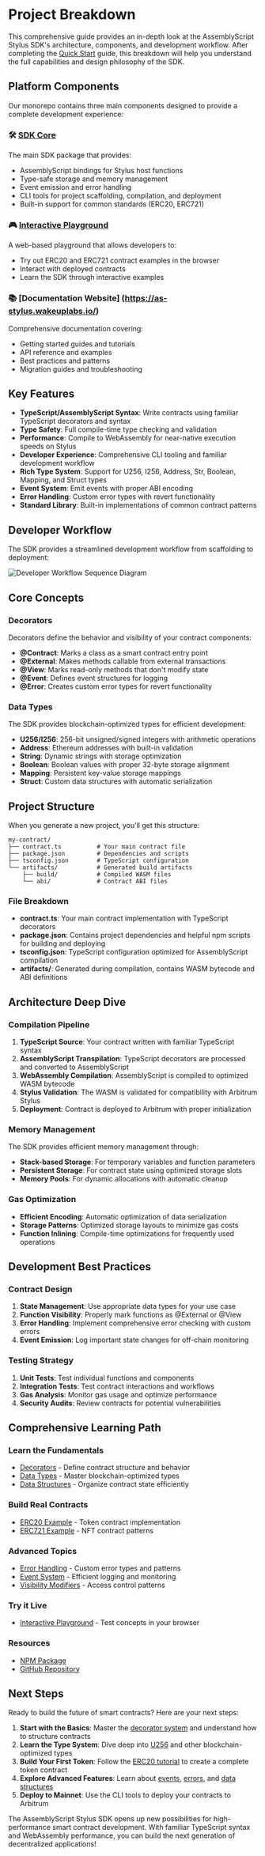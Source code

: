 # Project Breakdown

This comprehensive guide provides an in-depth look at the AssemblyScript Stylus SDK's architecture, components, and development workflow. After completing the [Quick Start](quick-start) guide, this breakdown will help you understand the full capabilities and design philosophy of the SDK.

## Platform Components

Our monorepo contains three main components designed to provide a complete development experience:

### 🛠️ [SDK Core](https://www.npmjs.com/package/@wakeuplabs/as-stylus)

The main SDK package that provides:

- AssemblyScript bindings for Stylus host functions
- Type-safe storage and memory management
- Event emission and error handling
- CLI tools for project scaffolding, compilation, and deployment
- Built-in support for common standards (ERC20, ERC721)

### 🎮 [Interactive Playground](https://as-stylus-playground.wakeuplabs.link/)

A web-based playground that allows developers to:

- Try out ERC20 and ERC721 contract examples in the browser
- Interact with deployed contracts
- Learn the SDK through interactive examples

### 📚 [Documentation Website] (https://as-stylus.wakeuplabs.io/)

Comprehensive documentation covering:

- Getting started guides and tutorials
- API reference and examples
- Best practices and patterns
- Migration guides and troubleshooting

## Key Features

- **TypeScript/AssemblyScript Syntax**: Write contracts using familiar TypeScript decorators and syntax
- **Type Safety**: Full compile-time type checking and validation
- **Performance**: Compile to WebAssembly for near-native execution speeds on Stylus
- **Developer Experience**: Comprehensive CLI tooling and familiar development workflow
- **Rich Type System**: Support for U256, I256, Address, Str, Boolean, Mapping, and Struct types
- **Event System**: Emit events with proper ABI encoding
- **Error Handling**: Custom error types with revert functionality
- **Standard Library**: Built-in implementations of common contract patterns

## Developer Workflow

The SDK provides a streamlined development workflow from scaffolding to deployment:

![Developer Workflow Sequence Diagram](../../static/img/sequence-diagram.png)

## Core Concepts

### Decorators

Decorators define the behavior and visibility of your contract components:

- **@Contract**: Marks a class as a smart contract entry point
- **@External**: Makes methods callable from external transactions
- **@View**: Marks read-only methods that don't modify state
- **@Event**: Defines event structures for logging
- **@Error**: Creates custom error types for revert functionality

### Data Types

The SDK provides blockchain-optimized types for efficient development:

- **U256/I256**: 256-bit unsigned/signed integers with arithmetic operations
- **Address**: Ethereum addresses with built-in validation
- **String**: Dynamic strings with storage optimization
- **Boolean**: Boolean values with proper 32-byte storage alignment
- **Mapping**: Persistent key-value storage mappings
- **Struct**: Custom data structures with automatic serialization

## Project Structure

When you generate a new project, you'll get this structure:

```
my-contract/
├── contract.ts          # Your main contract file
├── package.json         # Dependencies and scripts
├── tsconfig.json        # TypeScript configuration
└── artifacts/           # Generated build artifacts
    ├── build/           # Compiled WASM files
    └── abi/             # Contract ABI files
```

### File Breakdown

- **contract.ts**: Your main contract implementation with TypeScript decorators
- **package.json**: Contains project dependencies and helpful npm scripts for building and deploying
- **tsconfig.json**: TypeScript configuration optimized for AssemblyScript compilation
- **artifacts/**: Generated during compilation, contains WASM bytecode and ABI definitions

## Architecture Deep Dive

### Compilation Pipeline

1. **TypeScript Source**: Your contract written with familiar TypeScript syntax
2. **AssemblyScript Transpilation**: TypeScript decorators are processed and converted to AssemblyScript
3. **WebAssembly Compilation**: AssemblyScript is compiled to optimized WASM bytecode
4. **Stylus Validation**: The WASM is validated for compatibility with Arbitrum Stylus
5. **Deployment**: Contract is deployed to Arbitrum with proper initialization

### Memory Management

The SDK provides efficient memory management through:

- **Stack-based Storage**: For temporary variables and function parameters
- **Persistent Storage**: For contract state using optimized storage slots
- **Memory Pools**: For dynamic allocations with automatic cleanup

### Gas Optimization

- **Efficient Encoding**: Automatic optimization of data serialization
- **Storage Patterns**: Optimized storage layouts to minimize gas costs
- **Function Inlining**: Compile-time optimizations for frequently used operations

## Development Best Practices

### Contract Design

1. **State Management**: Use appropriate data types for your use case
2. **Function Visibility**: Properly mark functions as @External or @View
3. **Error Handling**: Implement comprehensive error checking with custom errors
4. **Event Emission**: Log important state changes for off-chain monitoring

### Testing Strategy

1. **Unit Tests**: Test individual functions and components
2. **Integration Tests**: Test contract interactions and workflows
3. **Gas Analysis**: Monitor gas usage and optimize performance
4. **Security Audits**: Review contracts for potential vulnerabilities

## Comprehensive Learning Path

### Learn the Fundamentals

- [Decorators](../decorators/contract) - Define contract structure and behavior
- [Data Types](../types/u256) - Master blockchain-optimized types
- [Data Structures](../structures/mapping) - Organize contract state efficiently

### Build Real Contracts

- [ERC20 Example](../examples/erc20) - Token contract implementation
- [ERC721 Example](../examples/erc721) - NFT contract patterns

### Advanced Topics

- [Error Handling](../errors) - Custom error types and patterns
- [Event System](../events) - Efficient logging and monitoring
- [Visibility Modifiers](../decorators/visibility) - Access control patterns

### Try it Live

- [Interactive Playground](https://as-stylus-playground.wakeuplabs.link/) - Test concepts in your browser

### Resources

- [NPM Package](https://www.npmjs.com/package/@wakeuplabs/as-stylus)
- [GitHub Repository](https://github.com/your-org/assembly-script-stylus-sdk)

## Next Steps

Ready to build the future of smart contracts? Here are your next steps:

1. **Start with the Basics**: Master the [decorator system](../decorators/contract) and understand how to structure contracts
2. **Learn the Type System**: Dive deep into [U256](../types/u256) and other blockchain-optimized types
3. **Build Your First Token**: Follow the [ERC20 tutorial](../examples/erc20) to create a complete token contract
4. **Explore Advanced Features**: Learn about [events](../events), [errors](../errors), and [data structures](../structures/mapping)
5. **Deploy to Mainnet**: Use the CLI tools to deploy your contracts to Arbitrum

The AssemblyScript Stylus SDK opens up new possibilities for high-performance smart contract development. With familiar TypeScript syntax and WebAssembly performance, you can build the next generation of decentralized applications!
